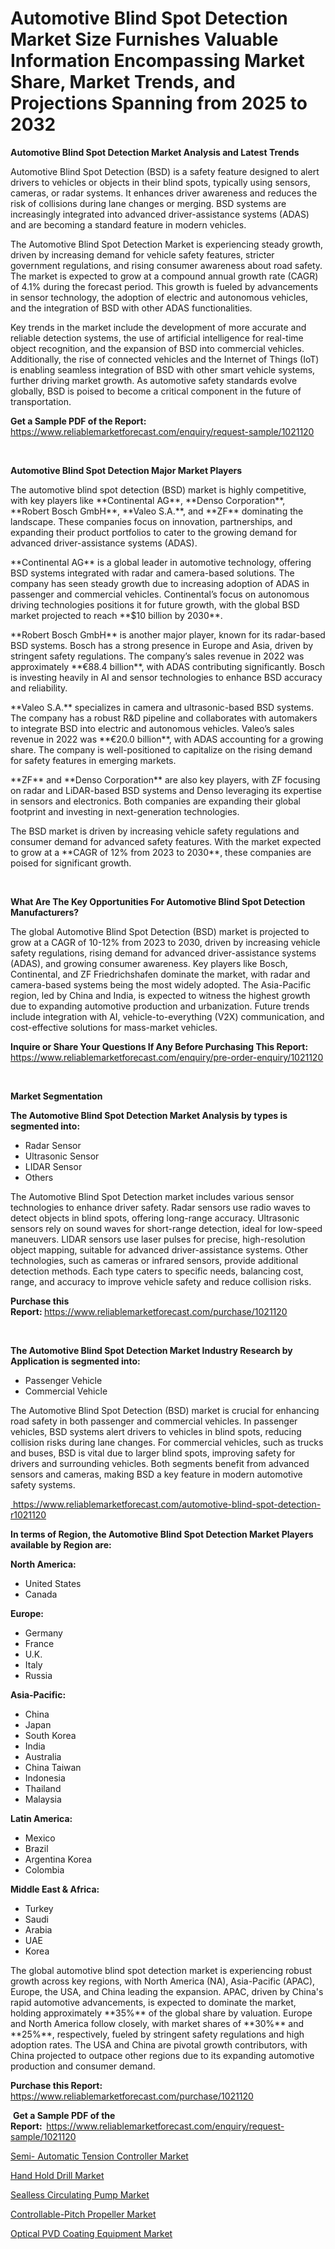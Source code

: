 <p><h1>Automotive Blind Spot Detection Market Size Furnishes Valuable Information Encompassing Market Share, Market Trends, and Projections Spanning from 2025 to 2032</h1></p><p><strong>Automotive Blind Spot Detection Market Analysis and Latest Trends</strong></p>
<p><p>Automotive Blind Spot Detection (BSD) is a safety feature designed to alert drivers to vehicles or objects in their blind spots, typically using sensors, cameras, or radar systems. It enhances driver awareness and reduces the risk of collisions during lane changes or merging. BSD systems are increasingly integrated into advanced driver-assistance systems (ADAS) and are becoming a standard feature in modern vehicles.</p><p>The Automotive Blind Spot Detection Market is experiencing steady growth, driven by increasing demand for vehicle safety features, stricter government regulations, and rising consumer awareness about road safety. The market is expected to grow at a compound annual growth rate (CAGR) of 4.1% during the forecast period. This growth is fueled by advancements in sensor technology, the adoption of electric and autonomous vehicles, and the integration of BSD with other ADAS functionalities.</p><p>Key trends in the market include the development of more accurate and reliable detection systems, the use of artificial intelligence for real-time object recognition, and the expansion of BSD into commercial vehicles. Additionally, the rise of connected vehicles and the Internet of Things (IoT) is enabling seamless integration of BSD with other smart vehicle systems, further driving market growth. As automotive safety standards evolve globally, BSD is poised to become a critical component in the future of transportation.</p></p>
<p><strong>Get a Sample PDF of the Report:&nbsp;</strong> <a href="https://www.reliablemarketforecast.com/enquiry/request-sample/1021120?utm_campaign=2011&utm_medium=2&utm_source=Github&utm_content=ia&utm_term=21012025&utm_id=automotive-blind-spot-detection">https://www.reliablemarketforecast.com/enquiry/request-sample/1021120</a></p>
<p>&nbsp;</p>
<p><strong>Automotive Blind Spot Detection Major Market Players</strong></p>
<p><p>The automotive blind spot detection (BSD) market is highly competitive, with key players like **Continental AG**, **Denso Corporation**, **Robert Bosch GmbH**, **Valeo S.A.**, and **ZF** dominating the landscape. These companies focus on innovation, partnerships, and expanding their product portfolios to cater to the growing demand for advanced driver-assistance systems (ADAS).</p><p>**Continental AG** is a global leader in automotive technology, offering BSD systems integrated with radar and camera-based solutions. The company has seen steady growth due to increasing adoption of ADAS in passenger and commercial vehicles. Continental’s focus on autonomous driving technologies positions it for future growth, with the global BSD market projected to reach **$10 billion by 2030**.</p><p>**Robert Bosch GmbH** is another major player, known for its radar-based BSD systems. Bosch has a strong presence in Europe and Asia, driven by stringent safety regulations. The company’s sales revenue in 2022 was approximately **€88.4 billion**, with ADAS contributing significantly. Bosch is investing heavily in AI and sensor technologies to enhance BSD accuracy and reliability.</p><p>**Valeo S.A.** specializes in camera and ultrasonic-based BSD systems. The company has a robust R&D pipeline and collaborates with automakers to integrate BSD into electric and autonomous vehicles. Valeo’s sales revenue in 2022 was **€20.0 billion**, with ADAS accounting for a growing share. The company is well-positioned to capitalize on the rising demand for safety features in emerging markets.</p><p>**ZF** and **Denso Corporation** are also key players, with ZF focusing on radar and LiDAR-based BSD systems and Denso leveraging its expertise in sensors and electronics. Both companies are expanding their global footprint and investing in next-generation technologies.</p><p>The BSD market is driven by increasing vehicle safety regulations and consumer demand for advanced safety features. With the market expected to grow at a **CAGR of 12% from 2023 to 2030**, these companies are poised for significant growth.</p></p>
<p>&nbsp;</p>
<p><strong>What Are The Key Opportunities For Automotive Blind Spot Detection Manufacturers?</strong></p>
<p><p>The global Automotive Blind Spot Detection (BSD) market is projected to grow at a CAGR of 10-12% from 2023 to 2030, driven by increasing vehicle safety regulations, rising demand for advanced driver-assistance systems (ADAS), and growing consumer awareness. Key players like Bosch, Continental, and ZF Friedrichshafen dominate the market, with radar and camera-based systems being the most widely adopted. The Asia-Pacific region, led by China and India, is expected to witness the highest growth due to expanding automotive production and urbanization. Future trends include integration with AI, vehicle-to-everything (V2X) communication, and cost-effective solutions for mass-market vehicles.</p></p>
<p><strong>Inquire or Share Your Questions If Any Before Purchasing This Report:</strong> <a href="https://www.reliablemarketforecast.com/enquiry/pre-order-enquiry/1021120?utm_campaign=2011&utm_medium=2&utm_source=Github&utm_content=ia&utm_term=21012025&utm_id=automotive-blind-spot-detection">https://www.reliablemarketforecast.com/enquiry/pre-order-enquiry/1021120</a></p>
<p>&nbsp;</p>
<p><strong>Market Segmentation</strong></p>
<p><strong>The Automotive Blind Spot Detection Market Analysis by types is segmented into:</strong></p>
<p><ul><li>Radar Sensor</li><li>Ultrasonic Sensor</li><li>LIDAR Sensor</li><li>Others</li></ul></p>
<p><p>The Automotive Blind Spot Detection market includes various sensor technologies to enhance driver safety. Radar sensors use radio waves to detect objects in blind spots, offering long-range accuracy. Ultrasonic sensors rely on sound waves for short-range detection, ideal for low-speed maneuvers. LIDAR sensors use laser pulses for precise, high-resolution object mapping, suitable for advanced driver-assistance systems. Other technologies, such as cameras or infrared sensors, provide additional detection methods. Each type caters to specific needs, balancing cost, range, and accuracy to improve vehicle safety and reduce collision risks.</p></p>
<p><strong>Purchase this Report:&nbsp;</strong><a href="https://www.reliablemarketforecast.com/purchase/1021120?utm_campaign=2011&utm_medium=2&utm_source=Github&utm_content=ia&utm_term=21012025&utm_id=automotive-blind-spot-detection">https://www.reliablemarketforecast.com/purchase/1021120</a></p>
<p>&nbsp;</p>
<p><strong>The Automotive Blind Spot Detection Market Industry Research by Application is segmented into:</strong></p>
<p><ul><li>Passenger Vehicle</li><li>Commercial Vehicle</li></ul></p>
<p><p>The Automotive Blind Spot Detection (BSD) market is crucial for enhancing road safety in both passenger and commercial vehicles. In passenger vehicles, BSD systems alert drivers to vehicles in blind spots, reducing collision risks during lane changes. For commercial vehicles, such as trucks and buses, BSD is vital due to larger blind spots, improving safety for drivers and surrounding vehicles. Both segments benefit from advanced sensors and cameras, making BSD a key feature in modern automotive safety systems.</p></p>
<p><a href="https://www.reliablemarketforecast.com/automotive-blind-spot-detection-r1021120?utm_campaign=2011&utm_medium=2&utm_source=Github&utm_content=ia&utm_term=21012025&utm_id=automotive-blind-spot-detection">&nbsp;https://www.reliablemarketforecast.com/automotive-blind-spot-detection-r1021120</a></p>
<p><strong>In terms of Region, the Automotive Blind Spot Detection Market Players available by Region are:</strong></p>
<p>
    <p> <strong> North America: </strong>
        <ul>
            <li>United States</li>
            <li>Canada</li>
        </ul>
        </p> 
    <p> <strong> Europe: </strong>
        <ul>
            <li>Germany</li>
            <li>France</li>
            <li>U.K.</li>
            <li>Italy</li>
            <li>Russia</li>
        </ul>
        </p> 
    <p> <strong> Asia-Pacific: </strong>
        <ul>
            <li>China</li>
            <li>Japan</li>
            <li>South Korea</li>
            <li>India</li>
            <li>Australia</li>
            <li>China Taiwan</li>
            <li>Indonesia</li>
            <li>Thailand</li>
            <li>Malaysia</li>
        </ul>
        </p> 
    <p> <strong> Latin America: </strong>
        <ul>
            <li>Mexico</li>
            <li>Brazil</li>
            <li>Argentina Korea</li>
            <li>Colombia</li>
        </ul>
        </p> 
    <p> <strong> Middle East & Africa: </strong>
        <ul>
            <li>Turkey</li>
            <li>Saudi</li>
            <li>Arabia</li>
            <li>UAE</li>
            <li>Korea</li>
        </ul>
    </p>
    </p>
<p><p>The global automotive blind spot detection market is experiencing robust growth across key regions, with North America (NA), Asia-Pacific (APAC), Europe, the USA, and China leading the expansion. APAC, driven by China's rapid automotive advancements, is expected to dominate the market, holding approximately **35%** of the global share by valuation. Europe and North America follow closely, with market shares of **30%** and **25%**, respectively, fueled by stringent safety regulations and high adoption rates. The USA and China are pivotal growth contributors, with China projected to outpace other regions due to its expanding automotive production and consumer demand.</p></p>
<p><strong>Purchase this Report: </strong><a href="https://www.reliablemarketforecast.com/purchase/1021120?utm_campaign=2011&utm_medium=2&utm_source=Github&utm_content=ia&utm_term=21012025&utm_id=automotive-blind-spot-detection">https://www.reliablemarketforecast.com/purchase/1021120</a></p>
<p>&nbsp;<strong>Get a Sample PDF of the Report:&nbsp;&nbsp;</strong><a href="https://www.reliablemarketforecast.com/enquiry/request-sample/1021120?utm_campaign=2011&utm_medium=2&utm_source=Github&utm_content=ia&utm_term=21012025&utm_id=automotive-blind-spot-detection">https://www.reliablemarketforecast.com/enquiry/request-sample/1021120</a></p>
<p><strong></strong></p>
<p><p><a href="https://www.linkedin.com/pulse/exploring-semi-automatic-tension-controller-market-vavtc?utm_campaign=2011&utm_medium=2&utm_source=Github&utm_content=ia&utm_term=21012025&utm_id=automotive-blind-spot-detection">Semi- Automatic Tension Controller Market</a></p><p><a href="https://www.linkedin.com/pulse/hand-hold-drill-market-scope-provide-valuable-information-tiepc?utm_campaign=2011&utm_medium=2&utm_source=Github&utm_content=ia&utm_term=21012025&utm_id=automotive-blind-spot-detection">Hand Hold Drill Market</a></p><p><a href="https://www.linkedin.com/pulse/sealless-circulating-pump-market-size-expansion-analysis-qmjhc?utm_campaign=2011&utm_medium=2&utm_source=Github&utm_content=ia&utm_term=21012025&utm_id=automotive-blind-spot-detection">Sealless Circulating Pump Market</a></p><p><a href="https://www.linkedin.com/pulse/market-insights-revenue-forecast-controllable-pitch-propeller-txybf?utm_campaign=2011&utm_medium=2&utm_source=Github&utm_content=ia&utm_term=21012025&utm_id=automotive-blind-spot-detection">Controllable-Pitch Propeller Market</a></p><p><a href="https://www.linkedin.com/pulse/whats-fueling-optical-pvd-coating-equipment-markets-growth-i8shf?utm_campaign=2011&utm_medium=2&utm_source=Github&utm_content=ia&utm_term=21012025&utm_id=automotive-blind-spot-detection">Optical PVD Coating Equipment Market</a></p></p>